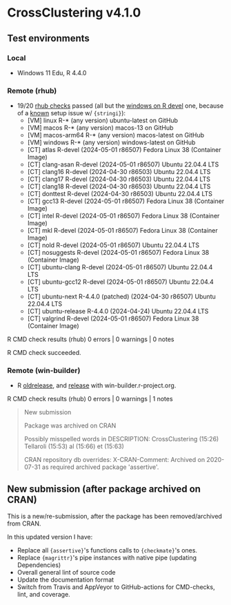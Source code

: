 # CrossClustering v4.1.0
## Test environments
### Local
* Windows 11 Edu, R 4.4.0

### Remote (rhub)

* 19/20 [rhub checks](https://github.com/CorradoLanera/CrossClustering/actions/runs/8927590108) passed (all but the [windows on R devel](https://github.com/CorradoLanera/CrossClustering/actions/runs/8927590108/job/24521327410#step:5:5339) one, because of a [known](https://github.com/gagolews/stringi/issues/508) setup issue w/ `{stringi}`):
  - [VM] linux          R-* (any version)                     ubuntu-latest on GitHub
  - [VM] macos          R-* (any version)                     macos-13 on GitHub
  - [VM] macos-arm64    R-* (any version)                     macos-latest on GitHub
  - [VM] windows        R-* (any version)                     windows-latest on GitHub
  - [CT] atlas          R-devel (2024-05-01 r86507)           Fedora Linux 38 (Container Image)
  - [CT] clang-asan     R-devel (2024-05-01 r86507)           Ubuntu 22.04.4 LTS
  - [CT] clang16        R-devel (2024-04-30 r86503)           Ubuntu 22.04.4 LTS
  - [CT] clang17        R-devel (2024-04-30 r86503)           Ubuntu 22.04.4 LTS
  - [CT] clang18        R-devel (2024-04-30 r86503)           Ubuntu 22.04.4 LTS
  - [CT] donttest       R-devel (2024-04-30 r86503)           Ubuntu 22.04.4 LTS
  - [CT] gcc13          R-devel (2024-05-01 r86507)           Fedora Linux 38 (Container Image)
  - [CT] intel          R-devel (2024-05-01 r86507)           Fedora Linux 38 (Container Image)
  - [CT] mkl            R-devel (2024-05-01 r86507)           Fedora Linux 38 (Container Image)
  - [CT] nold           R-devel (2024-05-01 r86507)           Ubuntu 22.04.4 LTS
  - [CT] nosuggests     R-devel (2024-05-01 r86507)           Fedora Linux 38 (Container Image)
  - [CT] ubuntu-clang   R-devel (2024-05-01 r86507)           Ubuntu 22.04.4 LTS
  - [CT] ubuntu-gcc12   R-devel (2024-05-01 r86507)           Ubuntu 22.04.4 LTS
  - [CT] ubuntu-next    R-4.4.0 (patched) (2024-04-30 r86507) Ubuntu 22.04.4 LTS
  - [CT] ubuntu-release R-4.4.0 (2024-04-24)                  Ubuntu 22.04.4 LTS
  - [CT] valgrind       R-devel (2024-05-01 r86507)           Fedora Linux 38 (Container Image)


R CMD check results (rhub)
0 errors | 0 warnings | 0 notes

R CMD check succeeded.

### Remote (win-builder)
* R [oldrelease](https://win-builder.r-project.org/X9E9rr91J3Li),
  and [release](https://win-builder.r-project.org/v0F0zw3vZZ91)
  with win-builder.r-project.org.

R CMD check results (rhub)
0 errors | 0 warnings | 1 notes

> New submission
> 
> Package was archived on CRAN
> 
> Possibly misspelled words in DESCRIPTION:
>   CrossClustering (15:26)
>   Tellaroli (15:53)
>   al (15:66)
>   et (15:63)
> 
> CRAN repository db overrides:
>   X-CRAN-Comment: Archived on 2020-07-31 as required archived package
>     'assertive'.


## New submission (after package archived on CRAN)
This is a new/re-submission, after the package has been removed/archived
from CRAN.

In this updated version I have:

* Replace all `{assertive}`'s functions calls to `{checkmate}`'s ones.
* Replace `{magrittr}`'s pipe instances with native pipe (updating 
  Dependencies)
* Overall general lint of source code
* Update the documentation format
* Switch from Travis and AppVeyor to GitHub-actions for CMD-checks, lint, 
  and coverage.
